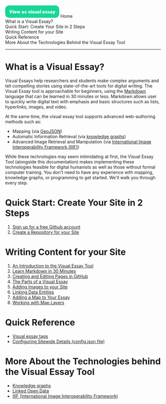 <a href="https://visual-essays.app"><img src="/images/ve-button.png"></a>
Home <br />
What is a Visual Essay? <br />
Quick Start: Create Your Site in 2 Steps <br />
Writing Content for your Site <br />
Quick Reference <br />
More About the Technologies Behind the Visual Essay Tool <br />
___

# What is a Visual Essay?

Visual Essays help researchers and students make complex arguments and tell compelling stories using state-of-the-art tools for digital writing. The Visual Essay tool is approachable for beginners, using the [Markdown](https://www.markdownguide.org/getting-started/) language that can be learned in 30 minutes or less. Markdown allows user to quickly write digital text with emphasis and basic structures such as lists, hyperlinks, images, and video. 

At the same time, the visual essay tool supports advanced web-authoring methods such as:

* Mapping (via [GeoJSON](https://en.wikipedia.org/wiki/GeoJSON))
* Automatic Information Retrieval (via [knowledge graphs](https://en.wikipedia.org/wiki/Knowledge_graph))
* Advanced Image Retrieval and Manipulation (via [International Image Interoperability Framework (IIIF)](https://en.wikipedia.org/wiki/International_Image_Interoperability_Framework))

While these technologies may seem intimidating at first, the Visual Essay Tool (alongside this documentation) makes implementing these technologies feasible for digital humanists as well as those without formal computer training. You don't need to have any experience with mapping, knowledge graphs, or programming to get started. We'll walk you through every step.

# Quick Start: Create Your Site in 2 Steps

1. [Sign up for a free Github account](https://github.com/join)
2. [Create a Repository for your Site](create-repo)

# Writing Content for your Site

1. [An Introduction to the Visual Essay Tool](authoring-intro)
2. [Learn Markdown in 30 Minutes](markdown)
3. [Creating and Editing Pages in GitHub](create-and-edit-pages)
4. [The Parts of a Visual Essay](parts-of-essay)
5. [Adding Images to your Site](create-images)
6. [Linking Data Entities](linking-data.md)
7. [Adding a Map to Your Essay](adding-maps.md)
8. [Working with Map Layers](map-layers.md)

# Quick Reference

* [Visual essay tags](visual-essay-tags)
* [Configuring Sitewide Details (config.json file)](config-file-description)

# More About the Technologies behind the Visual Essay Tool

* [Knowledge graphs](knowledge-graphs.md)
* [Linked Open Data](lod.md)
* [IIIF (International Image Interoperability Framework)](iiif.md)
